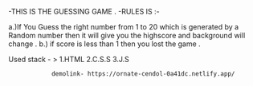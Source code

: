  -THIS IS THE GUESSING GAME .
 -RULES IS :-

 a.)If You Guess the right number from 1 to 20 which is generated by a Random number then it will give you the highscore and background will change .
 b.) if score is less than 1 then you lost the game .

 Used stack - > 1.HTML
                2.C.S.S
                3.J.S


                demolink- https://ornate-cendol-0a41dc.netlify.app/